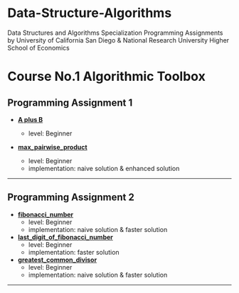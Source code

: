 # **Data-Structure-Algorithms**
Data Structures and Algorithms Specialization Programming Assignments by University of California San Diego & National Research University Higher School of Economics

# Course No.1 Algorithmic Toolbox 

## Programming Assignment 1

- [**A plus B**](https://github.com/muhamedyoussry/Data-Structure-Algorithms-Github/tree/master/Programming%20Assignment%201/AplusB)
    - level: Beginner

- [**max_pairwise_product**](https://github.com/muhamedyoussry/Data-Structure-Algorithms-Github/tree/master/Programming%20Assignment%201/max_pairwise_product)
    - level: Beginner
    - implementation: naive solution & enhanced solution
---

## Programming Assignment 2

- [**fibonacci_number**](https://github.com/muhamedyoussry/Data-Structure-Algorithms-Github/tree/master/Programming%20Assignment%202/1_fibonacci_number)
    - level: Beginner
    - implementation: naive solution & faster solution
- [**last_digit_of_fibonacci_number**](https://github.com/muhamedyoussry/Data-Structure-Algorithms-Github/tree/master/Programming%20Assignment%202/2_last_digit_of_fibonacci_number)
    - level: Beginner
    - implementation: faster solution
- [**greatest_common_divisor**](https://github.com/muhamedyoussry/Data-Structure-Algorithms-Github/tree/master/Programming%20Assignment%202/3_greatest_common_divisor)
    - level: Beginner
    - implementation: naive solution & faster solution
---
